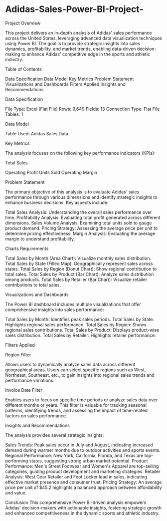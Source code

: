 # Adidas-Sales-Power-BI-Project-
Project Overview

This project delivers an in-depth analysis of Adidas' sales performance across the United States, leveraging advanced data visualization techniques using Power BI. The goal is to provide strategic insights into sales dynamics, profitability, and market trends, enabling data-driven decision-making to enhance Adidas' competitive edge in the sports and athletic industry.

Table of Contents

Data Specification
Data Model
Key Metrics
Problem Statement
Visualizations and Dashboards
Filters Applied
Insights and Recommendations

Data Specification

File Type: Excel (Flat File)
Rows: 9,649
Fields: 13
Connection Type: Flat File
Tables: 1

Data Model

Table Used: Adidas Sales Data

Key Metrics

The analysis focuses on the following key performance indicators (KPIs):

Total Sales

Operating Profit
Units Sold
Operating Margin

Problem Statement

The primary objective of this analysis is to evaluate Adidas' sales performance through various dimensions and identify strategic insights to enhance business decisions. Key aspects include:

Total Sales Analysis: Understanding the overall sales performance over time.
Profitability Analysis: Evaluating total profit generated across different dimensions.
Sales Volume Analysis: Examining total units sold to gauge product demand.
Pricing Strategy: Assessing the average price per unit to determine pricing effectiveness.
Margin Analysis: Evaluating the average margin to understand profitability.

Charts Requirements

Total Sales by Month (Area Chart): Visualize monthly sales distribution.
Total Sales by State (Filled Map): Geographically represent sales across states.
Total Sales by Region (Donut Chart): Show regional contribution to total sales.
Total Sales by Product (Bar Chart): Analyze sales distribution among products.
Total Sales by Retailer (Bar Chart): Visualize retailer contributions to total sales.

Visualizations and Dashboards

The Power BI dashboard includes multiple visualizations that offer comprehensive insights into sales performance:

Total Sales by Month: Identifies peak sales periods.
Total Sales by State: Highlights regional sales performance.
Total Sales by Region: Shows regional sales contributions.
Total Sales by Product: Displays product-wise sales distribution.
Total Sales by Retailer: Highlights retailer performance.

Filters Applied

Region Filter

Allows users to dynamically analyze sales data across different geographical areas. Users can select specific regions such as West, Northeast, Southeast, etc., to gain insights into regional sales trends and performance variations.

Invoice Date Filter

Enables users to focus on specific time periods or analyze sales data over different months or years. This filter is valuable for tracking seasonal patterns, identifying trends, and assessing the impact of time-related factors on sales performance.

Insights and Recommendations

The analysis provides several strategic insights:

Sales Trends: Peak sales occur in July and August, indicating increased demand during warmer months due to outdoor activities and sports events.
Regional Performance: New York, California, Florida, and Texas are top-performing states, suggesting strong urban market potential.
Product Performance: Men's Street Footwear and Women's Apparel are top-selling categories, guiding product development and marketing strategies.
Retailer Analysis: West Gear Retailer and Foot Locker lead in sales, indicating effective market presence and consumer trust.
Pricing Strategy: An average price per unit of $45.2 highlights a balanced approach between affordability and value.

Conclusion
This comprehensive Power BI-driven analysis empowers Adidas' decision-makers with actionable insights, fostering strategic growth and enhanced competitiveness in the dynamic sports and athletic industry.

